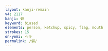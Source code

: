 ```yaml
---
layout: kanji-remain
v4: 2117
kanji: 僻
keyword: biased
elements: person, ketchup, spicy, flag, mouth
strokes: 15
on-yomi: ヘキ
permalink: /僻/
---
```






